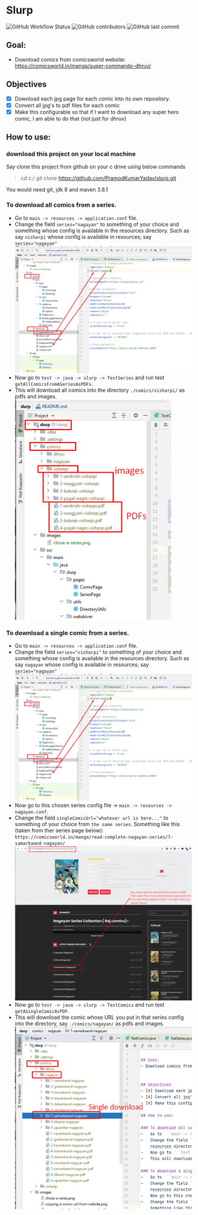 # Slurp
![GitHub Workflow Status](https://img.shields.io/github/workflow/status/pramodkumaryadav/slurp/CI%20for%20slurp)
![GitHub contributors](https://img.shields.io/github/contributors/pramodkumaryadav/slurp)
![GitHub last commit](https://img.shields.io/github/last-commit/pramodkumaryadav/slurp)

## Goal: 
- Download comics from comicsworld website: https://comicsworld.in/manga/super-commando-dhruv/


## Objectives
- [X] Download each jpg page for each comic into its own repository. 
- [X] Convert all jpg's to pdf files for each comic
- [X] Make this configurable so that if I want to download any super hero comic, I am able to do that (not just for dhruv)

## How to use: 
### download this project on your local machine

Say clone this project from github on your c drive using below commands  
> cd c:/
> git clone https://github.com/PramodKumarYadav/slurp.git

You would need git, jdk 8 and maven 3.8.1
### To download all comics from a series.
-   Go to ```main -> resources -> application.conf``` file.
-   Change the field ```series="nagayan"``` to something of your choice and something whose config is available in the
    resources directory. Such as say ```visharpi``` whose config is available in resources; say ```series="nagayan"```  ![visharpi.conf](./images/chose-a-series.png)
-   Now go to ```test -> java -> slurp -> TestSeries``` and run test ```getAllComicsFromASeriesAsPDFs```.
-   This will download all comics into the directory ```./comics/visharpi/``` as pdfs and images. ![downloaded images](./images/visharpi-downloaded-images-and-pdfs.png)

### To download a single comic from a series.
-   Go to ```main -> resources -> application.conf``` file.
-   Change the field ```series="visharpi"``` to something of your choice and something whose config is available in the
    resources directory. Such as say ```nagayan``` whose config is available in resources; say ```series="nagayan"```  ![nagayan.conf](./images/chose-a-series.png)
-   Now go to this chosen series config file -> ```main -> resources -> nagayan.conf```.
-   Change the field ```singleComicUrl="whatever url is here..."``` to something of your choice from ```the same series```. 
    Something like this (taken from ther series page below): 
    ```https://comicsworld.in/manga/read-complete-nagayan-series/7-samarkaand-nagayan/```
    ![](./images/copying-a-comic-url-from-website.png)
-   Now go to ```test -> java -> slurp -> TestComics``` and run test ```getASingleComicAsPDF```.
-   This will download the comic whose URL you put in that series config into the directory, say ```./comics/nagayan/``` as pdfs and images. 
    ![downloaded images](./images/nagayan-downloaded-images-and-pdfs.png)